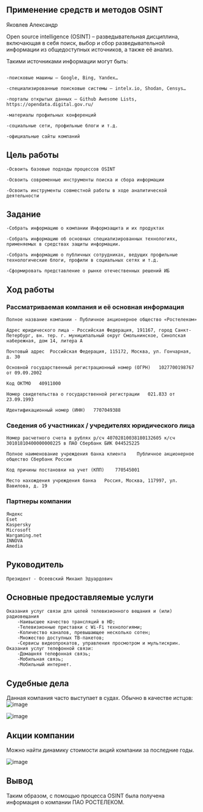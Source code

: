 ## Применение средств и методов OSINT

Яковлев Александр

Open source intelligence (OSINT) – разведывательная дисциплина, включающая в себя поиск, выбор и сбор разведывательной информации из общедоступных источников, а также её анализ.

Такими источниками информации могут быть:
```

-поисковые машины – Google, Bing, Yandex…

-специализированные поисковые системы – intelx.io, Shodan, Censys…

-порталы открытых данных – Github Awesome Lists, https://opendata.digital.gov.ru/

-материалы профильных конференций

-социальные сети, профильные блоги и т.д.

-официальные сайты компаний
```

## Цель работы
```
-Освоить базовые подходы процессов OSINT

-Освоить современные инструменты поиска и сбора информации

-Освоить инструменты совместной работы в ходе аналитической деятельности
```

## Задание


```
-Собрать информацию о компании Информзащита и их продуктах

-Собрать информацию об основных специализированных технологиях, применяемых в средствах защиты информации.

-Собрать информацию о публичных сотрудниках, ведущих профильные технологические блоги, профили в социальных сетях и т.д.

-Сформировать представление о рынке отечественных решений ИБ

```

## Ход работы 

### Рассматриваемая компания и её основная информация

```
Полное название компании - Публичное акционерное общество «Ростелеком»

Адрес юридического лица - Российская Федерация, 191167, город Санкт-Петербург, вн. тер. г. муниципальный округ Смольнинское, Синопская набережная, дом 14, литера А

Почтовый адрес	Российская Федерация, 115172, Москва, ул. Гончарная, д. 30

Основной государственный регистрационный номер (ОГРН)	1027700198767 от 09.09.2002

Код ОКТМО	40911000

Номер свидетельства о государственной регистрации	021.833 от 23.09.1993

Идентификационный номер (ИНН)	7707049388

```

### Сведения об участниках / учредителях юридического лица
```
Номер расчетного счета в рублях	р/сч 40702810038180132605 к/сч 30101810400000000225 в ПАО Сбербанк БИК 044525225

Полное наименование учреждения банка клиента	Публичное акционерное общество Сбербанк России

Код причины постановки на учет (КПП)	770545001

Место нахождения учреждения банка	Россия, Москва, 117997, ул. Вавилова, д. 19
```

### Партнеры компании

```
Яндекс
Eset
Kaspersky
Microsoft
Wargaming.net
INNOVA
Amedia
```

## Руководитель

```
Президент - Осеевский Михаил Эдуардович

```

## Основные предоставляемые услуги

```
Оказания услуг связи для целей телевизионного вещания и (или) радиовещания
    -Наивысшее качество трансляций в HD;
    -Телевизионные приставки с Wi-Fi технологиями;
    -Количество каналов, превышающее несколько сотен;
    -Множество доступных ТВ-пакетов;
    -Сервисы видеопрокатов, управления просмотром и мультискрин.
Оказания услуг телефонной связи:
    -Домашняя телефонная связь;
    -Мобильная связь;
    -Мобильный интернет.
```

## Судебные дела

Данная компания часто выступает в судах. Обычно в качестве истцов:
![image](https://github.com/Marshallmeow/protectsystem/assets/89981827/3e152e21-e322-4b41-8cfe-eaadf81a132d)

![image](https://github.com/Marshallmeow/protectsystem/assets/89981827/38ad1128-259c-46dd-8f37-b3d8ae5a4226)


## Акции компании

Можно найти динамику стоимости акций компании за последние годы.

![image](https://github.com/Marshallmeow/protectsystem/assets/89981827/2ce237a2-d661-4380-ad2c-f23a2a67e2fc)

## Вывод

Таким образом, с помощью процесса OSINT была получена информация о компании ПАО РОСТЕЛЕКОМ.
